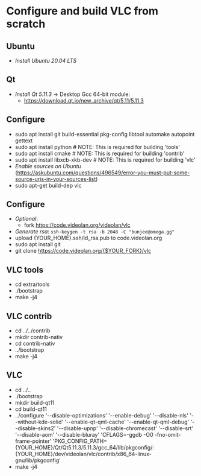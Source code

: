 # Configure and build VLC from scratch

## Ubuntu
- *Install Ubuntu 20.04 LTS*

## Qt
- *Install Qt 5.11.3* -> Desktop Gcc 64-bit module:
    - https://download.qt.io/new_archive/qt/5.11/5.11.3

## Configure
- sudo apt install git build-essential pkg-config libtool automake autopoint gettext
- sudo apt install python         # NOTE: This is required for building 'tools'
- sudo apt install cmake          # NOTE: This is required for building 'contrib'
- sudo apt install libxcb-xkb-dev # NOTE: This is required for building 'vlc'
- *Enable sources on Ubuntu* (https://askubuntu.com/questions/496549/error-you-must-put-some-source-uris-in-your-sources-list)
- sudo apt-get build-dep vlc

## Configure
- *Optional*:
    - fork https://code.videolan.org/videolan/vlc
- *Generate rsa*: `ssh-keygen -t rsa -b 2048 -C "bunjee@omega.gg"`
- upload {YOUR_HOME}.ssh/id_rsa.pub to code.videolan.org
- sudo apt install git
- git clone https://code.videolan.org/{$YOUR_FORK}/vlc

## VLC tools
- cd extra/tools
- ./bootstrap
- make -j4

## VLC contrib
- cd ../../contrib
- mkdir contrib-nativ
- cd contrib-nativ
- ../bootstrap
- make -j4

## VLC
- cd ../..
- ./bootstrap
- mkdir build-qt11
- cd build-qt11
- ../configure '--disable-optimizations' '--enable-debug' '--disable-nls' '--without-kde-solid' '--enable-qt-qml-cache' '--enable-qt-qml-debug' '--disable-skins2' '--disable-upnp' '--disable-chromecast' '--disable-srt' '--disable-aom' '--disable-bluray' 'CFLAGS=-ggdb -O0 -fno-omit-frame-pointer' 'PKG_CONFIG_PATH={YOUR_HOME}/Qt/Qt5.11.3/5.11.3/gcc_64/lib/pkgconfig/:{YOUR_HOME}/dev/videolan/vlc/contrib/x86_64-linux-gnu/lib/pkgconfig'
- make -j4
